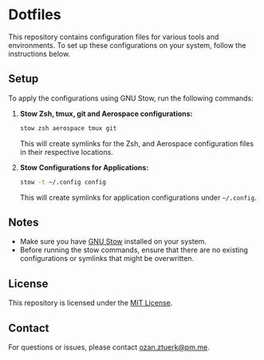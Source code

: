 # Dotfiles

This repository contains configuration files for various tools and environments. To set up these configurations on your system, follow the instructions below.

## Setup

To apply the configurations using GNU Stow, run the following commands:

1. **Stow Zsh, tmux, git and Aerospace configurations:**

   ```bash
   stow zsh aerospace tmux git
   ```

   This will create symlinks for the Zsh, and Aerospace configuration files in their respective locations.

2. **Stow Configurations for Applications:**

   ```bash
   stow -t ~/.config config
   ```

   This will create symlinks for application configurations under `~/.config`.

## Notes

- Make sure you have [GNU Stow](https://www.gnu.org/software/stow/) installed on your system.
- Before running the stow commands, ensure that there are no existing configurations or symlinks that might be overwritten.

## License

This repository is licensed under the [MIT License](LICENSE).

## Contact

For questions or issues, please contact [ozan.ztuerk@pm.me](mailto:ozan.ztuerk@pm.me).
